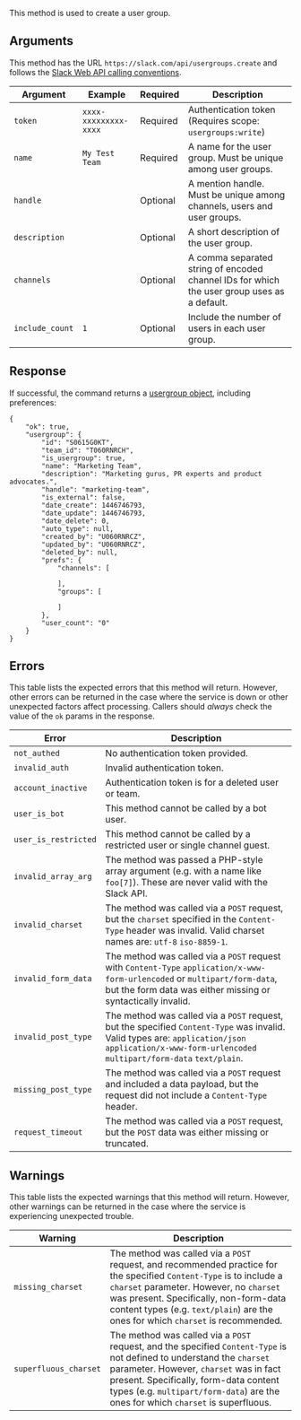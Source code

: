 This method is used to create a user group.

## Arguments

This method has the URL `https://slack.com/api/usergroups.create` and follows the [Slack Web API calling conventions](/web#basics).

| Argument | Example | Required | Description |
| --- | --- | --- | --- |
| `token` | `xxxx-xxxxxxxxx-xxxx` | Required | Authentication token (Requires scope: `usergroups:write`) |
| `name` | `My Test Team` | Required | A name for the user group. Must be unique among user groups. |
| `handle` | &nbsp; | Optional | A mention handle. Must be unique among channels, users and user groups. |
| `description` | &nbsp; | Optional | A short description of the user group. |
| `channels` | &nbsp; | Optional | A comma separated string of encoded channel IDs for which the user group uses as a default. |
| `include_count` | `1` | Optional | Include the number of users in each user group. |

## Response

If successful, the command returns a [usergroup object](/types/usergroup), including preferences:

```
{
    "ok": true,
    "usergroup": {
        "id": "S0615G0KT",
        "team_id": "T060RNRCH",
        "is_usergroup": true,
        "name": "Marketing Team",
        "description": "Marketing gurus, PR experts and product advocates.",
        "handle": "marketing-team",
        "is_external": false,
        "date_create": 1446746793,
        "date_update": 1446746793,
        "date_delete": 0,
        "auto_type": null,
        "created_by": "U060RNRCZ",
        "updated_by": "U060RNRCZ",
        "deleted_by": null,
        "prefs": {
            "channels": [

            ],
            "groups": [

            ]
        },
        "user_count": "0"
    }
}
```

## Errors

This table lists the expected errors that this method will return. However, other errors can be returned in the case where the service is down or other unexpected factors affect processing. Callers should _always_ check the value of the `ok` params in the response.

| Error | Description |
| --- | --- |
| `not_authed` | No authentication token provided. |
| `invalid_auth` | Invalid authentication token. |
| `account_inactive` | Authentication token is for a deleted user or team. |
| `user_is_bot` | This method cannot be called by a bot user. |
| `user_is_restricted` | This method cannot be called by a restricted user or single channel guest. |
| `invalid_array_arg` | The method was passed a PHP-style array argument (e.g. with a name like `foo[7]`). These are never valid with the Slack API. |
| `invalid_charset` | The method was called via a `POST` request, but the `charset` specified in the `Content-Type` header was invalid. Valid charset names are: `utf-8` `iso-8859-1`. |
| `invalid_form_data` | The method was called via a `POST` request with `Content-Type` `application/x-www-form-urlencoded` or `multipart/form-data`, but the form data was either missing or syntactically invalid. |
| `invalid_post_type` | The method was called via a `POST` request, but the specified `Content-Type` was invalid. Valid types are: `application/json` `application/x-www-form-urlencoded` `multipart/form-data` `text/plain`. |
| `missing_post_type` | The method was called via a `POST` request and included a data payload, but the request did not include a `Content-Type` header. |
| `request_timeout` | The method was called via a `POST` request, but the `POST` data was either missing or truncated. |

## Warnings

This table lists the expected warnings that this method will return. However, other warnings can be returned in the case where the service is experiencing unexpected trouble.

| Warning | Description |
| --- | --- |
| `missing_charset` | The method was called via a `POST` request, and recommended practice for the specified `Content-Type` is to include a `charset` parameter. However, no `charset` was present. Specifically, non-form-data content types (e.g. `text/plain`) are the ones for which `charset` is recommended. |
| `superfluous_charset` | The method was called via a `POST` request, and the specified `Content-Type` is not defined to understand the `charset` parameter. However, `charset` was in fact present. Specifically, form-data content types (e.g. `multipart/form-data`) are the ones for which `charset` is superfluous. |

